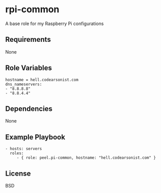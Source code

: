 rpi-common
=========

A base role for my Raspberry Pi configurations

Requirements
------------

None

Role Variables
--------------

    hostname = hell.codearsonist.com
    dns_nameservers:
    - "8.8.8.8"
    - "8.8.4.4"

Dependencies
------------

None

Example Playbook
----------------

    - hosts: servers
      roles:
         - { role: peel.pi-common, hostname: "hell.codearsonist.com" }

License
-------

BSD
